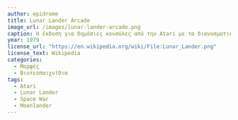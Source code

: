 ```yaml
---
author: epidrome
title: Lunar Lander Arcade
image_url: /images/lunar-lander-arcade.png
caption: Η έκδοση για δημόσιες κονσόλες από την Atari με τα διανυσματικά γραφικά αν και ήταν πολύ καινοτομική για την εποχή δεν αποδείχτηκε τόσο δημοφιλής όσο οι εκδόσεις κειμένου, αλλά τελικά αποτέλεσε τη τεχνολογική βάση για το πολύ επιτυχημένο Asteroids. Ο παίκτης έπρεπε να εισάγει νομίσματα για να έχει καύσιμα, τα οποία κατανάλωνε κατά τη προσγείωση, η οποία γινόταν με δύο κουμπιά κατεύθυνσης και άλλα δύο χειριστήρια για τη δύναμη του κινητήρα.
year: 1979 
license_url: "https://en.wikipedia.org/wiki/File:Lunar_Lander.png" 
license_text: Wikipedia
categories:
  - Μορφές
  - Βιντεοπαιχνίδια 
tags:
  - Atari 
  - Lunar Lander
  - Space War
  - Moonlander
---
```

